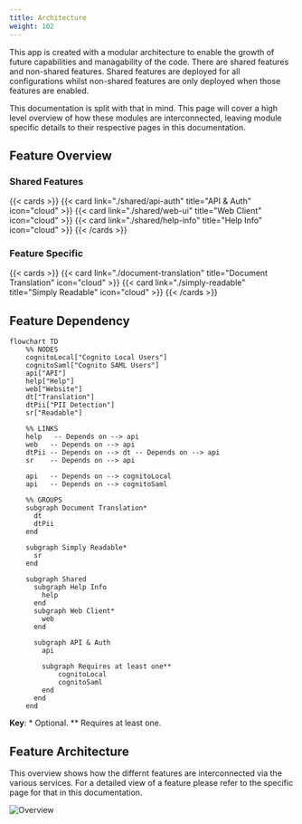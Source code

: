 ```yaml
---
title: Architecture
weight: 102
---
```


<!--
Copyright Amazon.com, Inc. or its affiliates. All Rights Reserved.
SPDX-License-Identifier: MIT-0
-->

This app is created with a modular architecture to enable the growth of future capabilities and managability of the code. There are shared features and non-shared features. Shared features are deployed for all configurations whilst non-shared features are only deployed when those features are enabled. 

This documentation is split with that in mind. This page will cover a high level overview of how these modules are interconnected, leaving module specific details to their respective pages in this documentation.

## Feature Overview

### Shared Features
{{< cards >}}
  {{< card link="./shared/api-auth" title="API & Auth" icon="cloud" >}}
  {{< card link="./shared/web-ui" title="Web Client" icon="cloud" >}}
  {{< card link="./shared/help-info" title="Help Info" icon="cloud" >}}
{{< /cards >}}

### Feature Specific
{{< cards >}}
  {{< card link="./document-translation" title="Document Translation" icon="cloud" >}}
  {{< card link="./simply-readable" title="Simply Readable" icon="cloud" >}}
{{< /cards >}}

## Feature Dependency 

```mermaid
flowchart TD
    %% NODES
    cognitoLocal["Cognito Local Users"]
    cognitoSaml["Cognito SAML Users"]
    api["API"]
    help["Help"]
    web["Website"]
    dt["Translation"]
    dtPii["PII Detection"]
    sr["Readable"]

    %% LINKS
    help   -- Depends on --> api
    web   -- Depends on --> api
    dtPii -- Depends on --> dt -- Depends on --> api
    sr    -- Depends on --> api

    api   -- Depends on --> cognitoLocal
    api   -- Depends on --> cognitoSaml

    %% GROUPS
    subgraph Document Translation*
      dt
      dtPii
    end

    subgraph Simply Readable*
      sr
    end

    subgraph Shared
      subgraph Help Info
        help
      end
      subgraph Web Client*
        web
      end

      subgraph API & Auth
        api

        subgraph Requires at least one**
            cognitoLocal
            cognitoSaml
        end
      end
    end
```

**Key**: \* Optional. \*\* Requires at least one.

## Feature Architecture
This overview shows how the differnt features are interconnected via the various services. For a detailed view of a feature please refer to the specific page for that in this documentation.

![Overview](/diagrams/overview.png)